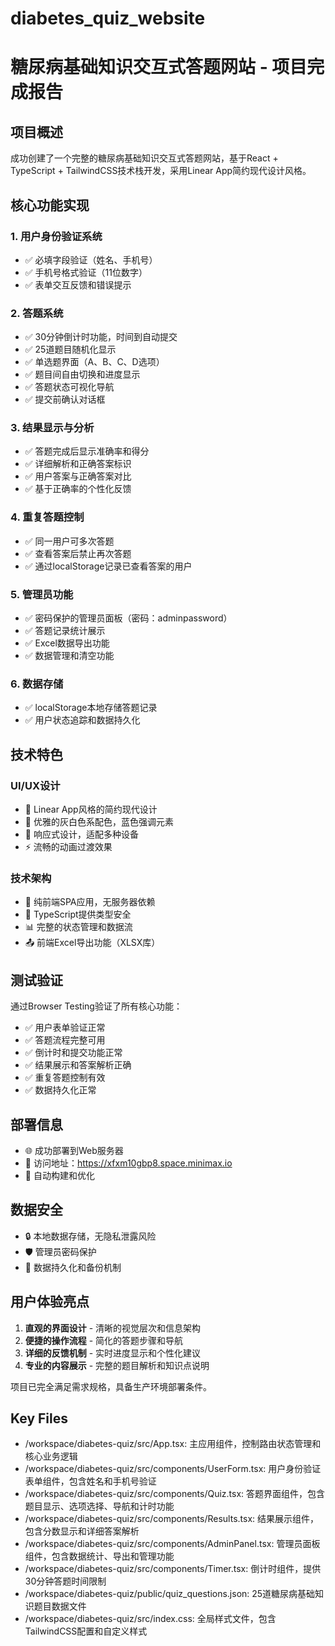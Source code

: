 # diabetes_quiz_website

# 糖尿病基础知识交互式答题网站 - 项目完成报告

## 项目概述
成功创建了一个完整的糖尿病基础知识交互式答题网站，基于React + TypeScript + TailwindCSS技术栈开发，采用Linear App简约现代设计风格。

## 核心功能实现

### 1. 用户身份验证系统
- ✅ 必填字段验证（姓名、手机号）
- ✅ 手机号格式验证（11位数字）
- ✅ 表单交互反馈和错误提示

### 2. 答题系统
- ✅ 30分钟倒计时功能，时间到自动提交
- ✅ 25道题目随机化显示
- ✅ 单选题界面（A、B、C、D选项）
- ✅ 题目间自由切换和进度显示
- ✅ 答题状态可视化导航
- ✅ 提交前确认对话框

### 3. 结果显示与分析
- ✅ 答题完成后显示准确率和得分
- ✅ 详细解析和正确答案标识
- ✅ 用户答案与正确答案对比
- ✅ 基于正确率的个性化反馈

### 4. 重复答题控制
- ✅ 同一用户可多次答题
- ✅ 查看答案后禁止再次答题
- ✅ 通过localStorage记录已查看答案的用户

### 5. 管理员功能
- ✅ 密码保护的管理员面板（密码：adminpassword）
- ✅ 答题记录统计展示
- ✅ Excel数据导出功能
- ✅ 数据管理和清空功能

### 6. 数据存储
- ✅ localStorage本地存储答题记录
- ✅ 用户状态追踪和数据持久化

## 技术特色

### UI/UX设计
- 🎨 Linear App风格的简约现代设计
- 🎯 优雅的灰白色系配色，蓝色强调元素
- 📱 响应式设计，适配多种设备
- ⚡ 流畅的动画过渡效果

### 技术架构
- 🚀 纯前端SPA应用，无服务器依赖
- 🔧 TypeScript提供类型安全
- 📊 完整的状态管理和数据流
- 📤 前端Excel导出功能（XLSX库）

## 测试验证
通过Browser Testing验证了所有核心功能：
- ✅ 用户表单验证正常
- ✅ 答题流程完整可用
- ✅ 倒计时和提交功能正常
- ✅ 结果展示和答案解析正确
- ✅ 重复答题控制有效
- ✅ 数据持久化正常

## 部署信息
- 🌐 成功部署到Web服务器
- 📍 访问地址：https://xfxm10gbp8.space.minimax.io
- 🔄 自动构建和优化

## 数据安全
- 🔒 本地数据存储，无隐私泄露风险
- 🛡️ 管理员密码保护
- 💾 数据持久化和备份机制

## 用户体验亮点
1. **直观的界面设计** - 清晰的视觉层次和信息架构
2. **便捷的操作流程** - 简化的答题步骤和导航
3. **详细的反馈机制** - 实时进度显示和个性化建议
4. **专业的内容展示** - 完整的题目解析和知识点说明

项目已完全满足需求规格，具备生产环境部署条件。

## Key Files

- /workspace/diabetes-quiz/src/App.tsx: 主应用组件，控制路由状态管理和核心业务逻辑
- /workspace/diabetes-quiz/src/components/UserForm.tsx: 用户身份验证表单组件，包含姓名和手机号验证
- /workspace/diabetes-quiz/src/components/Quiz.tsx: 答题界面组件，包含题目显示、选项选择、导航和计时功能
- /workspace/diabetes-quiz/src/components/Results.tsx: 结果展示组件，包含分数显示和详细答案解析
- /workspace/diabetes-quiz/src/components/AdminPanel.tsx: 管理员面板组件，包含数据统计、导出和管理功能
- /workspace/diabetes-quiz/src/components/Timer.tsx: 倒计时组件，提供30分钟答题时间限制
- /workspace/diabetes-quiz/public/quiz_questions.json: 25道糖尿病基础知识题目数据文件
- /workspace/diabetes-quiz/src/index.css: 全局样式文件，包含TailwindCSS配置和自定义样式

